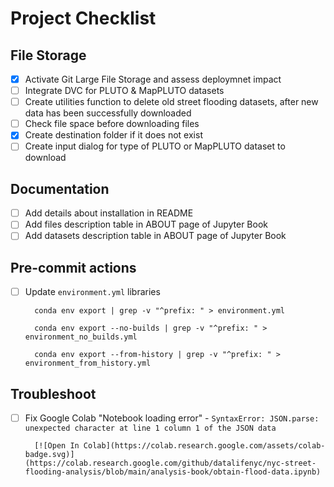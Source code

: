 # Project Checklist

## File Storage

- [X] Activate Git Large File Storage and assess deploymnet impact
- [ ] Integrate DVC for PLUTO & MapPLUTO datasets
- [ ] Create utilities function to delete old street flooding datasets, after new data has been successfully downloaded
- [ ] Check file space before downloading files
- [X] Create destination folder if it does not exist
- [ ] Create input dialog for type of PLUTO or MapPLUTO dataset to download

## Documentation

- [ ] Add details about installation in README
- [ ] Add files description table in ABOUT page of Jupyter Book
- [ ] Add datasets description table in ABOUT page of Jupyter Book

## Pre-commit actions

- [ ] Update `environment.yml` libraries

        conda env export | grep -v "^prefix: " > environment.yml

        conda env export --no-builds | grep -v "^prefix: " > environment_no_builds.yml

        conda env export --from-history | grep -v "^prefix: " > environment_from_history.yml

## Troubleshoot

- [ ] Fix Google Colab "Notebook loading error" - `SyntaxError: JSON.parse: unexpected character at line 1 column 1 of the JSON data`

        [![Open In Colab](https://colab.research.google.com/assets/colab-badge.svg)](https://colab.research.google.com/github/datalifenyc/nyc-street-flooding-analysis/blob/main/analysis-book/obtain-flood-data.ipynb)
